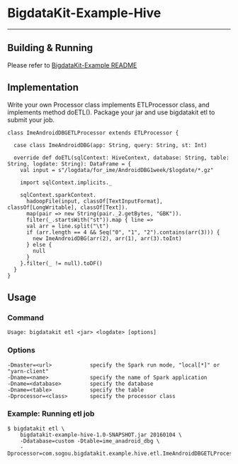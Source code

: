 # BigdataKit-Example-Hive

---

## Building & Running

Please refer to [BigdataKit-Example README](http://gitlab.dev.sogou-inc.com/sogou-spark/bigdatakit-example/blob/master/README.md)


## Implementation

Write your own Processor class implements ETLProcessor class, and implements method doETL(). Package your jar and use bigdatakit etl to submit your job.

```
class ImeAndroidDBGETLProcessor extends ETLProcessor {

  case class ImeAndroidDBG(app: String, query: String, st: Int)

  override def doETL(sqlContext: HiveContext, database: String, table: String, logdate: String): DataFrame = {
    val input = s"/logdata/for_ime/AndroidDBG1week/$logdate/*.gz"

    import sqlContext.implicits._

    sqlContext.sparkContext.
      hadoopFile(input, classOf[TextInputFormat], classOf[LongWritable], classOf[Text]).
      map(pair => new String(pair._2.getBytes, "GBK")).
      filter(_.startsWith("st")).map { line =>
      val arr = line.split("\t")
      if (arr.length == 4 && Seq("0", "1", "2").contains(arr(3))) {
        new ImeAndroidDBG(arr(2), arr(1), arr(3).toInt)
      } else {
        null
      }
    }.filter(_ != null).toDF()
  }
}
```

## Usage

### Command

```
Usage: bigdatakit etl <jar> <logdate> [options]
```

### Options

```
-Dmaster=<url>            specify the Spark run mode, "local[*]" or "yarn-client"
-Dname=<name>             specify the name of Spark application
-Dname=<database>         specify the database
-Dname=<table>            specify the table
-Dprocessor=<class>       specify the processor class
```

### Example: Running etl job

```
$ bigdatakit etl \
    bigdatakit-example-hive-1.0-SNAPSHOT.jar 20160104 \
    -Ddatabase=custom -Dtable=ime_anadroid_dbg \
    -Dprocessor=com.sogou.bigdatakit.example.hive.etl.ImeAndroidDBGETLProcessor
```
